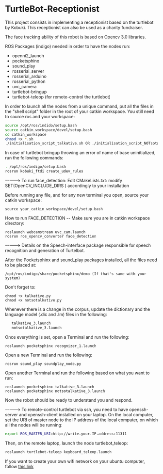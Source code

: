 # TurtleBot-Receptionist
This project consists in implementing a receptionist based on the turtlebot by Kobuki. This receptionist can also be used as a charity fundraiser. 

The face tracking ability of this robot is based on Opencv 3.0 libraries.

ROS Packages (indigo) needed in order to have the nodes run:
  - openni2_launch
  - pocketsphinx
  - sound_play
  - rosserial_server
  - rosserial_arduino
  - rosserial_python
  - uvc_camera
  - turtlebot-bringup
  - turtlebot-teleop (for remote-control the turtlebot)

In order to launch all the nodes from a unique command, put all the files in the "shell script" folder
in the root of your catkin workspace. You still need to source ros and your workspace:
```sh
source /opt/ros/indido/setup.bash
source catkin_workspace/devel/setup.bash
cd catkin_workspace
chmod +x *.sh
./initialisation_script_talkative.sh OR ./initialisation_script_NOTsotalkative.sh
```
In case of turtlebot bringup throwing an error of name of base uninitialized, run the following commands:
```sh
. /opt/ros/indigo/setup.bash 
rosrun kobuki_ftdi create_udev_rules
```

-----> To run face_detection:
Edit CMakeLists.txt: modify SET(OpenCV_INCLUDE_DIRS ) accordingly to your installation

Before running any file, and for any new terminal you open, source your catkin workspace:

    source your_catkin_workspace/devel/setup.bash

How to run FACE_DETECTION -- Make sure you are in catkin workspace directory:

    roslaunch webcamstream uvc_cam.launch
    rosrun ros_opencv_converter face_detection


-----> Details on the Speech-interface package responsible for speech recognition and generation of Turtelbot. 

After the Pocketsphinx and sound_play packages installed, all the files need to be placed at:

    /opt/ros/indigo/share/pocketsphinx/demo (If that's same with your system)
    
 Don't forget to:

    chmod +x talkative.py
    chmod +x notsotalkative.py

 Whenever there is a change in the corpus, update the dictionary and the language model (.dic and .lm) files in the following:
 ```sh
    talkative_3.launch
    notsotalkative_3.launch 
```
 Once everything is set, open a Terminal and run the following:

    roslaunch pocketsphinx recognizer_1.launch 
    
 Open a new Terminal and run the following:

    rosrun sound_play soundplay_node.py

 Open another Terminal and run the following based on what you want to run:

    roslaunch pocketsphinx talkative_3.launch
    roslaunch pocketsphinx notsotalkative_3.launch  
    
 Now the robot should be ready to understand you and respond. 


-----> To remote-control turtlebot via ssh, you need to have openssh-server and openssh-client installed on your laptop.
On the local computer, set the URI of master node to the IP address of the local computer, on which all the nodes will be running:
```sh
export ROS_MASTER_URI=http://write.your.IP.address:11311
```
Then, on the remote laptop, launch the node turtlebot_teleop:
```sh
roslaunch turtlebot-teleop keyboard_teleop.launch
```
If you want to create your own wifi network on your ubuntu computer, follow [this link](http://askubuntu.com/questions/490950/create-wifi-hotspot-on-ubuntu)
